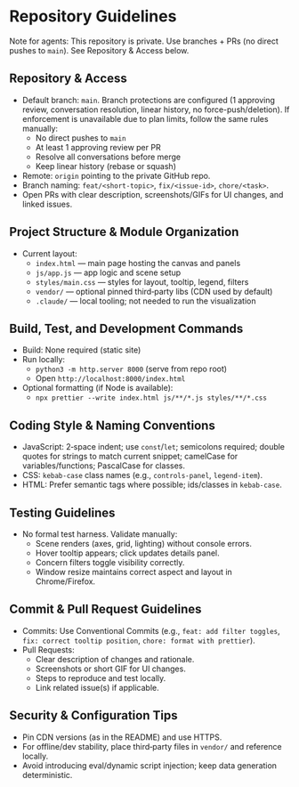# Repository Guidelines

Note for agents: This repository is private. Use branches + PRs (no direct pushes to `main`). See Repository & Access below.

## Repository & Access

- Default branch: `main`. Branch protections are configured (1 approving review, conversation resolution, linear history, no force-push/deletion). If enforcement is unavailable due to plan limits, follow the same rules manually:
  - No direct pushes to `main`
  - At least 1 approving review per PR
  - Resolve all conversations before merge
  - Keep linear history (rebase or squash)
- Remote: `origin` pointing to the private GitHub repo.
- Branch naming: `feat/<short-topic>`, `fix/<issue-id>`, `chore/<task>`.
- Open PRs with clear description, screenshots/GIFs for UI changes, and linked issues.

## Project Structure & Module Organization

- Current layout:
  - `index.html` — main page hosting the canvas and panels
  - `js/app.js` — app logic and scene setup
  - `styles/main.css` — styles for layout, tooltip, legend, filters
  - `vendor/` — optional pinned third‑party libs (CDN used by default)
  - `.claude/` — local tooling; not needed to run the visualization

## Build, Test, and Development Commands

- Build: None required (static site)
- Run locally:
  - `python3 -m http.server 8000` (serve from repo root)
  - Open `http://localhost:8000/index.html`
- Optional formatting (if Node is available):
  - `npx prettier --write index.html js/**/*.js styles/**/*.css`

## Coding Style & Naming Conventions

- JavaScript: 2‑space indent; use `const`/`let`; semicolons required; double quotes for strings to match current snippet; camelCase for variables/functions; PascalCase for classes.
- CSS: `kebab-case` class names (e.g., `controls-panel`, `legend-item`).
- HTML: Prefer semantic tags where possible; ids/classes in `kebab-case`.

## Testing Guidelines

- No formal test harness. Validate manually:
  - Scene renders (axes, grid, lighting) without console errors.
  - Hover tooltip appears; click updates details panel.
  - Concern filters toggle visibility correctly.
  - Window resize maintains correct aspect and layout in Chrome/Firefox.

## Commit & Pull Request Guidelines

- Commits: Use Conventional Commits (e.g., `feat: add filter toggles`, `fix: correct tooltip position`, `chore: format with prettier`).
- Pull Requests:
  - Clear description of changes and rationale.
  - Screenshots or short GIF for UI changes.
  - Steps to reproduce and test locally.
  - Link related issue(s) if applicable.

## Security & Configuration Tips

- Pin CDN versions (as in the README) and use HTTPS.
- For offline/dev stability, place third‑party files in `vendor/` and reference locally.
- Avoid introducing eval/dynamic script injection; keep data generation deterministic.
